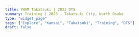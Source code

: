 ```yaml
---
title: YWAM Takatsuki | 2023 DTS
summary: Training | 2023 - Takatsuki City, North Osaka
type: "widget_page"
tags: ["Explore", "Kansai", "Takatsuki", "Training", "DTS"]
draft: false
---
```

